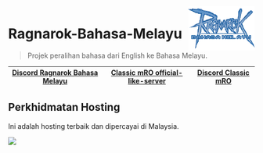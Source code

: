 <img src="doc/robm.png" align="right" height="90" />

# Ragnarok-Bahasa-Melayu
>Projek peralihan bahasa dari English ke Bahasa Melayu.

[Discord Ragnarok Bahasa Melayu](https://discord.gg/DnKYJCDPEM)|[Classic mRO official-like-server](https://classic.playmro.com)|[Discord Classic mRO](https://discord.gg/yk9kPCsxEg)
--------|--------|--------


## Perkhidmatan Hosting
Ini adalah hosting terbaik dan dipercayai di Malaysia.

<a href="https://billing.hostingmalaya.com/aff.php?aff=29" ><img height="120" src="http://billing.hostingmalaya.com/assets/img/logo.png" ></a > 
